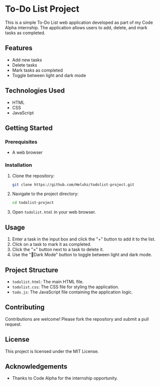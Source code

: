 # To-Do List Project

This is a simple To-Do List web application developed as part of my Code Alpha internship. The application allows users to add, delete, and mark tasks as completed.

## Features

- Add new tasks
- Delete tasks
- Mark tasks as completed
- Toggle between light and dark mode

## Technologies Used

- HTML
- CSS
- JavaScript

## Getting Started

### Prerequisites

- A web browser

### Installation

1. Clone the repository:
    ```bash
    git clone https://github.com/Heluhz/todolist-project.git
    ```
2. Navigate to the project directory:
    ```bash
    cd todolist-project
    ```
3. Open `todolist.html` in your web browser.

## Usage

1. Enter a task in the input box and click the "+" button to add it to the list.
2. Click on a task to mark it as completed.
3. Click the "×" button next to a task to delete it.
4. Use the "🌙Dark Mode" button to toggle between light and dark mode.

## Project Structure

- `todolist.html`: The main HTML file.
- `todolist.css`: The CSS file for styling the application.
- `todo.js`: The JavaScript file containing the application logic.

## Contributing

Contributions are welcome! Please fork the repository and submit a pull request.

## License

This project is licensed under the MIT License.

## Acknowledgements

- Thanks to Code Alpha for the internship opportunity.
